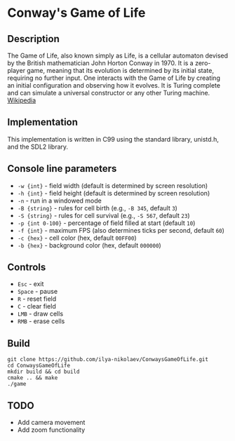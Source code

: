 # Conway's Game of Life

## Description
The Game of Life, also known simply as Life, is a cellular automaton devised by the British mathematician John Horton Conway in 1970. It is a zero-player game, meaning that its evolution is determined by its initial state, requiring no further input. One interacts with the Game of Life by creating an initial configuration and observing how it evolves. It is Turing complete and can simulate a universal constructor or any other Turing machine.
[Wikipedia](https://en.wikipedia.org/wiki/Conway%27s_Game_of_Life)

## Implementation
This implementation is written in C99 using the standard library, unistd.h, and the SDL2 library.

## Console line parameters
+ `-w {int}` - field width (default is determined by screen resolution)
+ `-h {int}` - field height (default is determined by screen resolution)
+ `-n` - run in a windowed mode
+ `-B {string}` - rules for cell birth (e.g., `-B 345`, default `3`)
+ `-S {string}` - rules for cell survival (e.g., `-S 567`, default `23`)
+ `-p {int 0-100}` - percentage of field filled at start (default `10`)
+ `-f {int}` - maximum FPS (also determines ticks per second, default `60`)
+ `-c {hex}` - cell color (hex, default `00FF00`)
+ `-b {hex}` - background color (hex, default `000000`)

## Controls
+ `Esc` - exit
+ `Space` - pause
+ `R` - reset field
+ `C` - clear field
+ `LMB` - draw cells
+ `RMB` - erase cells

## Build
```shell
git clone https://github.com/ilya-nikolaev/ConwaysGameOfLife.git
cd ConwaysGameOfLife
mkdir build && cd build
cmake .. && make
./game
```

## TODO
+ Add camera movement
+ Add zoom functionality
